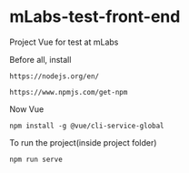 # mLabs-test-front-end
Project Vue for test at mLabs

Before all, install

    https://nodejs.org/en/ 

    https://www.npmjs.com/get-npm

Now Vue

    npm install -g @vue/cli-service-global

To run the project(inside project folder)

    npm run serve

